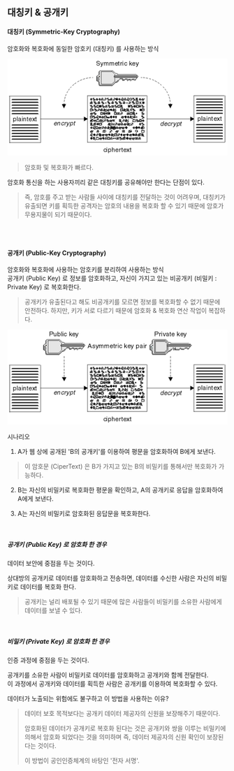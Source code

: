## 대칭키 & 공개키

#### 대칭키 (Symmetric-Key Cryptography)
암호화와 복호화에 동일한 암호키 (대칭키) 를 사용하는 방식

<img src="../img/symmetric&publickey1.gif">

> 암호화 및 복호화가 빠르다. 

암호화 통신을 하는 사용자끼리 같은 대칭키를 공유해야만 한다는 단점이 있다.

> 즉, 암호를 주고 받는 사람들 사이에 대칭키를 전달하는 것이 어려우며, 대칭키가 유출되면 키를 획득한 공격자는 암호의 내용을 복호화 할 수 있기 때문에 암호가 무용지물이 되기 때문이다.

<br />
<br />

#### 공개키 (Public-Key Cryptography)
암호화와 복호화에 사용하는 암호키를 분리하여 사용하는 방식  
공개키 (Public Key) 로 정보를 암호화하고, 자신이 가지고 있는 비공개키 (비밀키 : Private Key) 로 복호화한다.

> 공개키가 유출된다고 해도 비공개키를 모르면 정보를 복호화할 수 없기 때문에 안전하다.
> 하지만, 키가 서로 다르기 때문에 암호화 & 복호화 연산 작업이 복잡하다.

<img src="../img/symmetric&publickey2.gif">

시나리오
1. A가 웹 상에 공개된 'B의 공개키'를 이용하여 평문을 암호화하여 B에게 보낸다.

> 이 암호문 (CiperText) 은 B가 가지고 있는 B의 비밀키를 통해서만 복호화가 가능하다.

2. B는 자신의 비밀키로 복호화한 평문을 확인하고, A의 공개키로 응답을 암호화하여 A에게 보낸다.

3. A는 자신의 비밀키로 암호화된 응답문을 복호화한다.

<br />

##### 공개키 (Public Key) 로 암호화 한 경우
데이터 보안에 중점을 두는 것이다.

상대방의 공개키로 데이터를 암호화하고 전송하면, 데이터를 수신한 사람은 자신의 비밀키로 데이터를 복호화 한다.

> 공개키는 널리 배포될 수 있기 때문에 많은 사람들이 비밀키를 소유한 사람에게 데이터를 보낼 수 있다.

<br />

##### 비밀키 (Private Key) 로 암호화 한 경우
인증 과정에 중점을 두는 것이다.

공개키를 소유한 사람이 비밀키로 데이터를 암호화하고 공개키와 함께 전달한다.  
이 과정에서 공개키와 데이터를 획득한 사람은 공개키를 이용하여 복호화할 수 있다.

데이터가 노출되는 위험에도 불구하고 이 방법을 사용하는 이유?
> 데이터 보호 목적보다는 공개키 데이터 제공자의 신원을 보장해주기 때문이다.
>
> 암호화된 데이터가 공개키로 복호화 된다는 것은 공개키와 쌍을 이루는 비밀키에 의해서 암호화 되었다는 것을 의미하며 즉, 데이터 제공자의 신원 확인이 보장된다는 것이다.
>
> 이 방법이 공인인증체계의 바탕인 '전자 서명'.